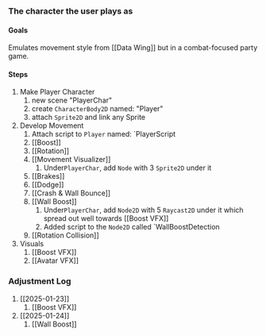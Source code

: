 ### The character the user plays as

#### Goals
Emulates movement style from [[Data Wing]] but in a combat-focused party game.

#### Steps
1) Make Player Character
	1) new scene "PlayerChar"
	2) create `CharacterBody2D` named: "Player"
	3) attach `Sprite2D` and link any Sprite
2) Develop Movement
	1) Attach script to `Player` named: `PlayerScript
	2) [[Boost]]
	3) [[Rotation]]
	4) [[Movement Visualizer]]
		1) Under`PlayerChar`, add `Node` with 3 `Sprite2D` under it
	5) [[Brakes]]
	6) [[Dodge]]
	7) [[Crash & Wall Bounce]]
	8) [[Wall Boost]]
		1) Under`PlayerChar`, add `Node2D` with 5 `Raycast2D` under it which spread out well towards [[Boost VFX]]
		2) Added script to the `Node2D` called `WallBoostDetection
	9) [[Rotation Collision]] 
3) Visuals
	1) [[Boost VFX]]
	2) [[Avatar VFX]]

### Adjustment Log
1) [[2025-01-23]]
	1) [[Boost VFX]]
2) [[2025-01-24]]
	1) [[Wall Boost]]